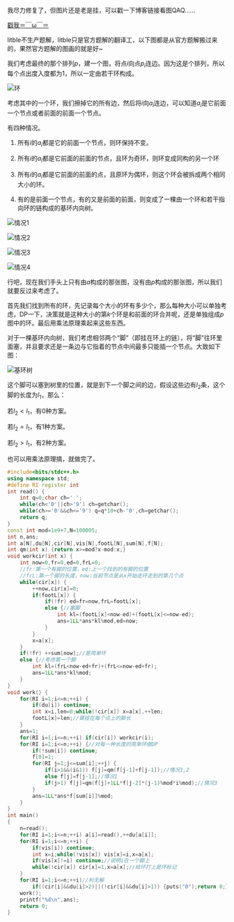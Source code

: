 我尽力修复了，但图片还是老是挂，可以戳一下博客链接看图QAQ......

[戳我＝￣ω￣＝](https://blog.csdn.net/litble/article/details/83118814)

litble不生产题解，litble只是官方题解的翻译工，以下图都是从官方题解搬过来的，果然官方题解的图画的就是好~

我们考虑最终的那个排列$p$，建一个图，将点$i$向点$p_i$连边。因为这是个排列，所以每个点出度入度都为$1$，所以一定由若干环构成。

![环](https://img-blog.csdn.net/20181017214320502?watermark/2/text/aHR0cHM6Ly9ibG9nLmNzZG4ubmV0L2xpdGJsZQ==/font/5a6L5L2T/fontsize/400/fill/I0JBQkFCMA==/dissolve/70)

考虑其中的一个环，我们擦掉它的所有边，然后将$i$向$a_i$连边，可以知道$a_i$是它前面一个节点或者前面的前面一个节点。

有四种情况。

1. 所有$i$的$a_i$都是它的前面一个节点，则环保持不变。

2. 所有$i$的$a_i$都是它前面的前面的节点，且环为奇环，则环变成同构的另一个环

3. 所有$i$的$a_i$都是它前面的前面的点，且原环为偶环，则这个环会被拆成两个相同大小的环。

4. 有的是前面一个节点，有的又是前面的前面，则变成了一棵由一个环和若干指向环的链构成的基环内向树。

![情况1](https://img-blog.csdn.net/2018101721433430?watermark/2/text/aHR0cHM6Ly9ibG9nLmNzZG4ubmV0L2xpdGJsZQ==/font/5a6L5L2T/fontsize/400/fill/I0JBQkFCMA==/dissolve/70)

![情况2](https://img-blog.csdn.net/20181017214442629?watermark/2/text/aHR0cHM6Ly9ibG9nLmNzZG4ubmV0L2xpdGJsZQ==/font/5a6L5L2T/fontsize/400/fill/I0JBQkFCMA==/dissolve/70)

![情况3](https://img-blog.csdn.net/20181017214623958?watermark/2/text/aHR0cHM6Ly9ibG9nLmNzZG4ubmV0L2xpdGJsZQ==/font/5a6L5L2T/fontsize/400/fill/I0JBQkFCMA==/dissolve/70)

![情况4](https://img-blog.csdn.net/20181017214732598?watermark/2/text/aHR0cHM6Ly9ibG9nLmNzZG4ubmV0L2xpdGJsZQ==/font/5a6L5L2T/fontsize/400/fill/I0JBQkFCMA==/dissolve/70)

行吧，现在我们手头上只有由$a$构成的那张图，没有由$p$构成的那张图，所以我们就要反过来考虑了。

首先我们找到所有的环，先记录每个大小的环有多少个，那么每种大小可以单独考虑，DP一下，决策就是这种大小的第$k$个环是和前面的环合并呢，还是单独组成$p$图中的环。最后用乘法原理乘起来这些东西。

对于一棵基环内向树，我们考虑相邻两个“脚”（即挂在环上的链），将“脚”往环里面塞，并且要求还是一条边与它指着的节点中间最多只能插一个节点。大致如下图：

![基环树](https://img-blog.csdn.net/20181017215131588?watermark/2/text/aHR0cHM6Ly9ibG9nLmNzZG4ubmV0L2xpdGJsZQ==/font/5a6L5L2T/fontsize/400/fill/I0JBQkFCMA==/dissolve/70)

这个脚可以塞到树里的位置，就是到下一个脚之间的边，假设这些边有$l_2$条，这个脚的长度为$l_1$，那么：

若$l_2<l_1$，有0种方案。

若$l_2=l_1$，有1种方案。

若$l_2>l_1$，有2种方案。

也可以用乘法原理搞，就做完了。

```cpp
#include<bits/stdc++.h>
using namespace std;
#define RI register int
int read() {
	int q=0;char ch=' ';
	while(ch<'0'||ch>'9') ch=getchar();
	while(ch>='0'&&ch<='9') q=q*10+ch-'0',ch=getchar();
	return q;
}
const int mod=1e9+7,N=100005;
int n,ans;
int a[N],du[N],cir[N],vis[N],footL[N],sum[N],f[N];
int qm(int x) {return x>=mod?x-mod:x;}
void workcir(int x) {
	int now=0,fr=0,ed=0,frL=0;
	//fr:第一个有脚的位置，ed:上一个找到的有脚的位置
	//frL:第一个脚的长度，now:当前节点是从x开始走环走到的第几个点
	while(cir[x]) {
		++now,cir[x]=0;
		if(footL[x]) {
			if(!fr) ed=fr=now,frL=footL[x];
			else {//塞脚
				int kl=(footL[x]<now-ed)+(footL[x]<=now-ed);
				ans=1LL*ans*kl%mod,ed=now;
			}
		}
		x=a[x];
	}
	if(!fr) ++sum[now];//是简单环
	else {//考虑第一个脚
		int kl=(frL<now-ed+fr)+(frL<=now-ed+fr);
		ans=1LL*ans*kl%mod;
	}
}
void work() {
	for(RI i=1;i<=n;++i) {
		if(du[i]) continue;
		int x=i,len=0;while(!cir[x]) x=a[x],++len;
		footL[x]=len;//算挂在每个点上的脚长
	}
	ans=1;
	for(RI i=1;i<=n;++i) if(cir[i]) workcir(i);
	for(RI i=1;i<=n;++i) {//对每一种长度的简单环做DP
		if(!sum[i]) continue;
		f[0]=1;
		for(RI j=1;j<=sum[i];++j) {
			if(i>1&&(i&1)) f[j]=qm(f[j-1]+f[j-1]);//情况1,2
			else f[j]=f[j-1];//情况1
			if(j>1) f[j]=qm(f[j]+1LL*f[j-2]*(j-1)%mod*i%mod);//情况3
		}
		ans=1LL*ans*f[sum[i]]%mod;
	}
}
int main()
{
	n=read();
	for(RI i=1;i<=n;++i) a[i]=read(),++du[a[i]];
	for(RI i=1;i<=n;++i) {
		if(vis[i]) continue;
		int x=i;while(!vis[x]) vis[x]=i,x=a[x];
		if(vis[x]!=i) continue;//说明i在一个脚上
		while(!cir[x]) cir[x]=1,x=a[x];//给环打上是环标记
	}
	for(RI i=1;i<=n;++i)//判无解
		if((cir[i]&&du[i]>2)||(!cir[i]&&du[i]>1)) {puts("0");return 0;}
	work();
	printf("%d\n",ans);
	return 0;
}
```